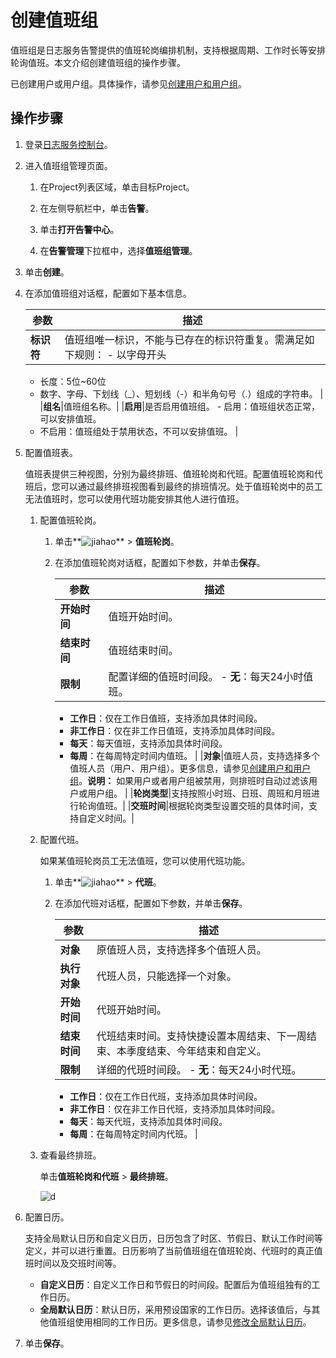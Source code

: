 # 创建值班组

值班组是日志服务告警提供的值班轮岗编排机制，支持根据周期、工作时长等安排轮询值班。本文介绍创建值班组的操作步骤。

已创建用户或用户组。具体操作，请参见[创建用户和用户组](/cn.zh-CN/告警（新版）/用户管理/创建用户和用户组.md)。

## 操作步骤

1.  登录[日志服务控制台](https://sls.console.aliyun.com)。

2.  进入值班组管理页面。

    1.  在Project列表区域，单击目标Project。

    2.  在左侧导航栏中，单击**告警**。

    3.  单击**打开告警中心**。

    4.  在**告警管理**下拉框中，选择**值班组管理**。

3.  单击**创建**。

4.  在添加值班组对话框，配置如下基本信息。

    |参数|描述|
    |--|--|
    |**标识符**|值班组唯一标识，不能与已存在的标识符重复。需满足如下规则：    -   以字母开头
    -   长度：5位~60位
    -   数字、字母、下划线（\_）、短划线（-）和半角句号（.）组成的字符串。 |
    |**组名**|值班组名称。|
    |**启用**|是否启用值班组。    -   启用：值班组状态正常，可以安排值班。
    -   不启用：值班组处于禁用状态，不可以安排值班。 |

5.  配置值班表。

    值班表提供三种视图，分别为最终排班、值班轮岗和代班。配置值班轮岗和代班后，您可以通过最终排班视图看到最终的排班情况。处于值班轮岗中的员工无法值班时，您可以使用代班功能安排其他人进行值班。

    1.  配置值班轮岗。

        1.  单击**![jiahao](https://static-aliyun-doc.oss-accelerate.aliyuncs.com/assets/img/zh-CN/6521065161/p249337.png)** \> **值班轮岗**。
        2.  在添加值班轮岗对话框，配置如下参数，并单击**保存**。

            |参数|描述|
            |--|--|
            |**开始时间**|值班开始时间。|
            |**结束时间**|值班结束时间。|
            |**限制**|配置详细的值班时间段。            -   **无**：每天24小时值班。
            -   **工作日**：仅在工作日值班，支持添加具体时间段。
            -   **非工作日**：仅在非工作日值班，支持添加具体时间段。
            -   **每天**：每天值班，支持添加具体时间段。
            -   **每周**：在每周特定时间内值班。 |
            |**对象**|值班人员，支持选择多个值班人员（用户、用户组）。更多信息，请参见[创建用户和用户组](/cn.zh-CN/告警（新版）/用户管理/创建用户和用户组.md)。**说明：** 如果用户或者用户组被禁用，则排班时自动过滤该用户或用户组。 |
            |**轮岗类型**|支持按照小时班、日班、周班和月班进行轮询值班。|
            |**交班时间**|根据轮岗类型设置交班的具体时间，支持自定义时间。|

    2.  配置代班。

        如果某值班轮岗员工无法值班，您可以使用代班功能。

        1.  单击**![jiahao](https://static-aliyun-doc.oss-accelerate.aliyuncs.com/assets/img/zh-CN/6521065161/p249337.png)** \> **代班**。
        2.  在添加代班对话框，配置如下参数，并单击**保存**。

            |参数|描述|
            |--|--|
            |**对象**|原值班人员，支持选择多个值班人员。|
            |**执行对象**|代班人员，只能选择一个对象。|
            |**开始时间**|代班开始时间。|
            |**结束时间**|代班结束时间。支持快捷设置本周结束、下一周结束、本季度结束、今年结束和自定义。 |
            |**限制**|详细的代班时间段。            -   **无**：每天24小时代班。
            -   **工作日**：仅在工作日代班，支持添加具体时间段。
            -   **非工作日**：仅在非工作日代班，支持添加具体时间段。
            -   **每天**：每天代班，支持添加具体时间段。
            -   **每周**：在每周特定时间内代班。 |

    3.  查看最终排班。

        单击**值班轮岗和代班** \> **最终排班**。

        ![d](https://static-aliyun-doc.oss-accelerate.aliyuncs.com/assets/img/zh-CN/6537985161/p251109.png)

6.  配置日历。

    支持全局默认日历和自定义日历，日历包含了时区、节假日、默认工作时间等定义，并可以进行重置。日历影响了当前值班组在值班轮岗、代班时的真正值班时间以及交班时间等。

    -   **自定义日历**：自定义工作日和节假日的时间段。配置后为值班组独有的工作日历。
    -   **全局默认日历**：默认日历，采用预设国家的工作日历。选择该值后，与其他值班组使用相同的工作日历。更多信息，请参见[修改全局默认日历](/cn.zh-CN/告警（新版）/用户管理/修改全局默认日历.md)。
7.  单击**保存**。


